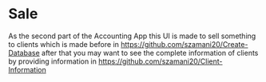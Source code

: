 # Sale
As the second part of the Accounting App this UI is made to sell something to clients which is made before in
https://github.com/szamani20/Create-Database 
after that you may want to see the complete information of clients by providing information 
in https://github.com/szamani20/Client-Information
